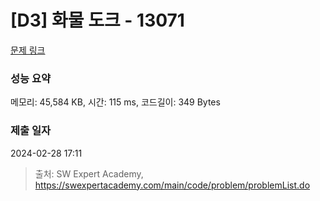# [D3] 화물 도크 - 13071 

[문제 링크](https://swexpertacademy.com/main/code/problem/problemDetail.do?contestProbId=AXxOiEN6SU0DFASZ) 

### 성능 요약

메모리: 45,584 KB, 시간: 115 ms, 코드길이: 349 Bytes

### 제출 일자

2024-02-28 17:11



> 출처: SW Expert Academy, https://swexpertacademy.com/main/code/problem/problemList.do